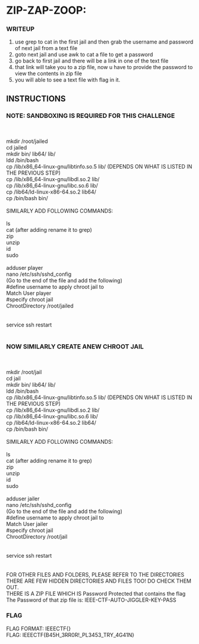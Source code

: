# ZIP-ZAP-ZOOP:
### WRITEUP
1. use grep to cat in the first jail and then grab the username and password of next jail from a text file
2. goto next jail and use awk to cat a file to get a password
3. go back to first jail and there will be a link in one of the text file
4. that link will take you to a zip file, now u have to provide the password to view the contents in zip file
5. you will able to see a text file with flag in it.

## INSTRUCTIONS
### NOTE: SANDBOXING IS REQUIRED FOR THIS CHALLENGE
<br /><br />
mkdir /root/jailed<br />
cd jailed<br />
mkdir bin/ lib64/ lib/<br />
ldd /bin/bash<br />
cp /lib/x86_64-linux-gnu/libtinfo.so.5 lib/ (DEPENDS ON WHAT IS LISTED IN THE PREVIOUS STEP)<br />
cp /lib/x86_64-linux-gnu/libdl.so.2 lib/<br />
cp /lib/x86_64-linux-gnu/libc.so.6 lib/<br />
cp /lib64/ld-linux-x86-64.so.2 lib64/<br />
cp /bin/bash bin/<br />
<br />
SIMILARLY ADD FOLLOWING COMMANDS:
<br /><br />
ls<br />
cat (after adding rename it to grep)<br />
zip<br />
unzip<br />
id<br />
sudo<br />
<br />
adduser player<br />
nano /etc/ssh/sshd_config<br />
(Go to the end of the file and add the following)<br />
 #define username to apply chroot jail to <br />
Match User player <br />
 #specify chroot jail <br />
ChrootDirectory /root/jailed <br />
<br />
<br />
service ssh restart<br />
<br />
### NOW SIMILARLY CREATE ANEW CHROOT JAIL
<br /><br />
mkdir /root/jail<br />
cd jail<br />
mkdir bin/ lib64/ lib/<br />
ldd /bin/bash<br />
cp /lib/x86_64-linux-gnu/libtinfo.so.5 lib/ (DEPENDS ON WHAT IS LISTED IN THE PREVIOUS STEP)<br />
cp /lib/x86_64-linux-gnu/libdl.so.2 lib/<br />
cp /lib/x86_64-linux-gnu/libc.so.6 lib/<br />
cp /lib64/ld-linux-x86-64.so.2 lib64/<br />
cp /bin/bash bin/<br />
<br />
SIMILARLY ADD FOLLOWING COMMANDS:
<br /><br />
ls<br />
cat (after adding rename it to grep)<br />
zip<br />
unzip<br />
id<br />
sudo<br />
<br />
adduser jailer<br />
nano /etc/ssh/sshd_config<br />
(Go to the end of the file and add the following)<br />
 #define username to apply chroot jail to <br />
Match User jailer<br />
 #specify chroot jail<br />
ChrootDirectory /root/jail<br />
<br />
<br />
service ssh restart<br />
<br />
<br />
FOR OTHER FILES AND FOLDERS, PLEASE REFER TO THE DIRECTORIES<br />
THERE ARE FEW HIDDEN DIRECTORIES AND FILES TOO! DO CHECK THEM OUT.<br />
THERE IS A ZIP FILE WHICH IS Password Protected that contains the flag<br />
The Password of that zip file is: IEEE-CTF-AUTO-JIGGLER-KEY-PASS

### FLAG
FLAG FORMAT: IEEECTF{} <br />
FLAG: IEEECTF{B45H_3RR0R!_PL3453_TRY_4G41N}
